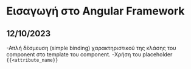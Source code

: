 # Εισαγωγή στο Angular Framework

## 12/10/2023

-Απλή δέσμευση (simple binding) χαρακτηριστικού της κλάσης του component στο template του component.
-Χρήση του placeholder `{{<attribute_name}}`
